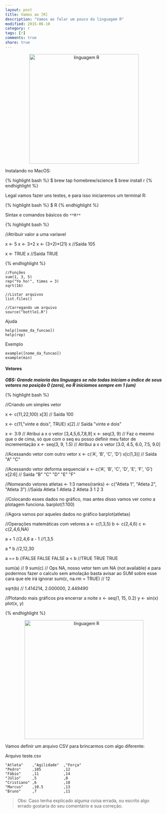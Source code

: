 ```yaml
---
layout: post
title: Vamos ao [R]
description: "Vamos ao falar um pouco da linguagem R"
modified: 2015-06-10
category: r
tags: [r]
comments: true
share: true
---
```


<p style="text-align: center;">
  <img src="{{site.baseurl}}/img/posts/R_logo.png" alt="linguagem R" style="height:350px;" >
</p>


Instalando no MacOS:

{% highlight bash %}
$ brew tap homebrew/science
$ brew install r
{% endhighlight %}


Legal vamos fazer uns testes, e para isso iniciaremos um terminal R:

{% highlight bash %}
$ R
{% endhighlight %}


Sintax e comandos básicos do ``**R**``

{% highlight bash %}

//Atribuir valor a uma variavel

x <- 5
x <- 3+2
x <- (3+2)*(21)
x //Saída 105

x <- TRUE
x //Saída TRUE

{% endhighlight %}


```
//Funções
sum(1, 3, 5)
rep("Yo ho!", times = 3)
sqrt(16)
```


```
//Listar arquivos
list.files()

//Carregando um arquivo
source("bottle1.R")
```


Ajuda

```
help([nome_da_funcao])
help(rep)
```

Exemplo

```
example([nome_da_funcao])
example(min)
```

#### Vetores

***OBS: Grande maioria das linguages se não todas iniciam o índice de seus vetores na posição 0 (zero), no R iniciamos sempre em 1 (um)***

{% highlight bash %}

//Criando um simples vetor

x <- c(11,22,100)
x[3] // Saída 100

x <- c(11,"vinte e dois", TRUE)
x[2] // Saída "vinte e dois"

x <- 3:9 // Atribui a x o vetor [3,4,5,6,7,8,9]
x <- seq(3, 9) // Faz o mesmo que o de cima, só que com o seq eu posso definir meu fator de incrementação
x <- seq(3, 9, 1.5) // Atribui a x o vetor [3.0, 4.5, 6.0, 7.5, 9.0]

//Acessando vetor com outro vetor
x <- c('A', 'B', 'C', 'D')
x[c(1,3)]  // Saída "A" "C"

//Acessando vetor deforma sequencial
x <- c('A', 'B', 'C', 'D', 'E', 'F', 'G')
x[2:6]  // Saída "B" "C" "D" "E" "F"


//Nomeando vetores
atletas <- 1:3
names(ranks) <- c("Atleta 1", "Atleta 2", "Atleta 3")
//Saída
Atleta 1 Atleta 2 Atleta 3
       1        2        3

//Colocando esses dados no gráfico, mas antes disso vamos ver como a plotagem funciona.
barplot(1:100)

//Agora vamos por aqueles dados no gráfico
barplot(atletas)

//Operações matemáticas com vetores
a <- c(1,3,5)
b <- c(2,4,6)
c <- c(2,4,6,NA)

a + 1 //2,4,6
a - 1 //1,3,5

a * b //2,12,30

a == b //FALSE FALSE FALSE
a < b  //TRUE TRUE TRUE


sum(a) // 9
sum(c) // Ops NA, nosso vetor tem um NA (not available) e para podermos fazer o calculo sem amolação basta avisar ao SUM sobre esse cara que ele irá ignorar
sum(c, na.rm = TRUE) // 12

sqrt(b) // 1.414214, 2.000000, 2.449490

//Plotando mais gráficos pra encerrar a noite
x <- seq(1, 15, 0.2)
y <- sin(x)
plot(x, y)


{% endhighlight %}

<p style="text-align: center;">
  <img src="{{site.baseurl}}/img/posts/ultimo-grafico-r-linguagem.png" alt="linguagem R" style="height:380px;" >
</p>

Vamos definir um arquivo CSV para brincarmos com algo diferente:

Arquivo teste.csv

```
"Atleta"    ,"Agilidade"  ,"Força"
"Pedro"     ,105          ,12
"Fábio"     ,11           ,14
"Júlio"     ,5            ,8
"Cristiano" ,6            ,10
"Marcus"    ,10.5         ,13
"Bruno"     ,7            ,11
```



> Obs: Caso tenha explicado alguma coisa errada, ou escrito algo errado gostaria do seu comentário e sua correção.
